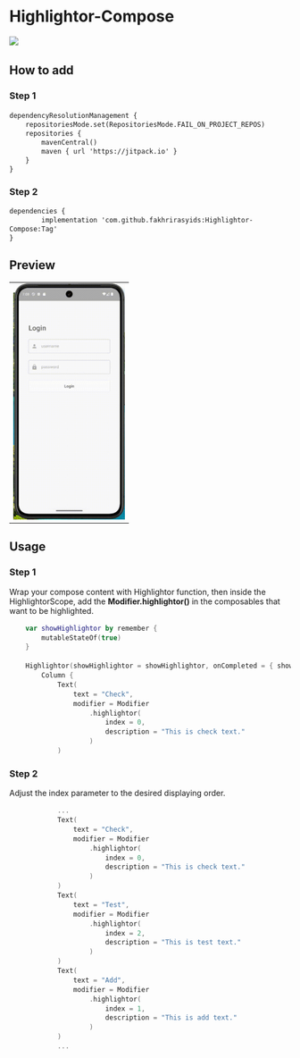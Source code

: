 # Highlightor-Compose

[![](https://jitpack.io/v/fakhrirasyids/Highlightor-Compose.svg)](https://jitpack.io/#fakhrirasyids/Highlightor-Compose)

## How to add

### Step 1
	dependencyResolutionManagement {
		repositoriesMode.set(RepositoriesMode.FAIL_ON_PROJECT_REPOS)
		repositories {
			mavenCentral()
			maven { url 'https://jitpack.io' }
		}
	}

### Step 2
	dependencies {
	        implementation 'com.github.fakhrirasyids:Highlightor-Compose:Tag'
	}

## Preview
|  | 
| :---:                              | 
| <img src="screenshots/sample_preview.gif" alt="Sample Preview" width="200"/>  |

## Usage

### Step 1

Wrap your compose content with Highlightor function, then inside the HighlightorScope, add the **Modifier.highlightor()** in the composables that want to be highlighted.

``` kotlin
    var showHighlightor by remember {
        mutableStateOf(true)
    }

    Highlightor(showHighlightor = showHighlightor, onCompleted = { showHighlightor = false }) {
        Column {
            Text(
                text = "Check",
                modifier = Modifier
                    .highlightor(
                        index = 0,
                        description = "This is check text."
                    )
            )
```

### Step 2

Adjust the index parameter to the desired displaying order.

``` kotlin
            ...
            Text(
                text = "Check",
                modifier = Modifier
                    .highlightor(
                        index = 0,
                        description = "This is check text."
                    )
            )
            Text(
                text = "Test",
                modifier = Modifier
                    .highlightor(
                        index = 2,
                        description = "This is test text."
                    )
            )
            Text(
                text = "Add",
                modifier = Modifier
                    .highlightor(
                        index = 1,
                        description = "This is add text."
                    )
            )
            ...
```
